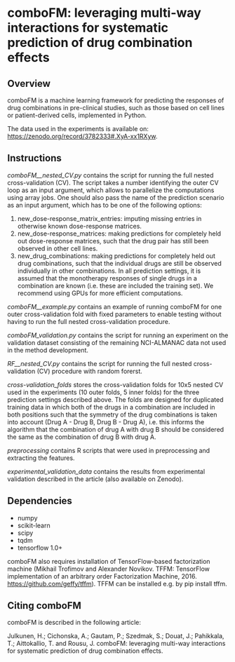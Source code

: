 # comboFM: leveraging multi-way interactions for systematic prediction of drug combination effects

## Overview

comboFM is a machine learning framework for predicting the responses of drug combinations in pre-clinical studies, such as those based on cell lines or patient-derived cells, implemented in Python. 

The data used in the experiments is available on: https://zenodo.org/record/3782333#.XyA-xx1RXyw.

## Instructions

*comboFM__nested_CV.py* contains the script for running the full nested cross-validation (CV). The script takes a number identifying the outer CV loop as an input argument, which allows to parallelize the computations using array jobs.  One should also pass the name of the prediction scenario as an input argument, which has to be one of the following options: 
1. new_dose-response_matrix_entries: imputing missing entries in otherwise known dose-response matrices.
2. new_dose-response_matrices: making predictions for completely held out dose-response matrices, such that the drug pair has still been observed in other cell lines.
3. new_drug_combinations: making predictions for completely held out drug combinations, such that the individual drugs are still be observed individually in other combinations.
In all prediction settings, it is assumed that the monotherapy responses of single drugs in a combination are known (i.e. these are included the training set). We recommend using GPUs for more efficient computations.

*comboFM__example.py* contains an example of running comboFM for one outer cross-validation fold with fixed parameters to enable testing without having to run the full nested cross-validation procedure. 

*comboFM_validation.py* contains the script for running an experiment on the validation dataset consisting of the remaining NCI-ALMANAC data not used in the method development. 

*RF__nested_CV.py* contains the script for running the full nested cross-validation (CV) procedure with random forerst.

*cross-validation_folds* stores the cross-validation folds for 10x5 nested CV used in the experiments (10 outer folds, 5 inner folds) for the three prediction settings described above. The folds are designed for duplicated training data in which both of the drugs in a combination are included in both positions such that the symmetry of the drug combinations is taken into account (Drug A - Drug B, Drug B - Drug A), i.e. this informs the algorithm that the combination of drug A with drug B should be considered the same as the combination of drug B with drug A. 

*preprocessing* contains R scripts that were used in preprocessing and extracting the features.

*experimental_validation_data* contains the results from experimental validation described in the article (also available on Zenodo). 

## Dependencies

- numpy
- scikit-learn
- scipy
- tqdm
- tensorflow 1.0+

comboFM also requires installation of TensorFlow-based factorization machine (Mikhail Trofimov and Alexander Novikov. TFFM: TensorFlow implementation of an arbitrary order Factorization Machine, 2016. https://github.com/geffy/tffm). TFFM can be installed e.g. by pip install tffm. 

## Citing comboFM

comboFM is described in the following article:

Julkunen, H.; Cichonska, A.; Gautam, P.; Szedmak, S.; Douat, J.; Pahikkala, T.; Aittokallio, T. and Rousu, J. comboFM: leveraging multi-way interactions for systematic prediction of drug combination effects.


